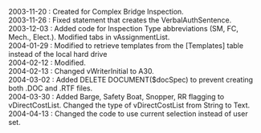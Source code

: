 2003-11-20 : Created for Complex Bridge Inspection.  2003-11-26 : Fixed statement that creates the VerbalAuthSentence.  2003-12-03 : Added code for Inspection Type abbreviations (SM, FC, Mech., Elect.).  Modified tabs in vAssignmentList.  2004-01-29 : Modified to retrieve templates from the [Templates] table instead of the local hard drive  2004-02-12 : Modified.  2004-02-13 : Changed vWriterInitial to A30.  2004-03-02 : Added DELETE DOCUMENT($docSpec) to prevent creating both .DOC and .RTF files.  2004-03-30 : Added Barge, Safety Boat, Snopper, RR flagging to vDirectCostList.  Changed the type of vDirectCostList from String to Text.   2004-04-13 : Changed the code to use current selection instead of user set.